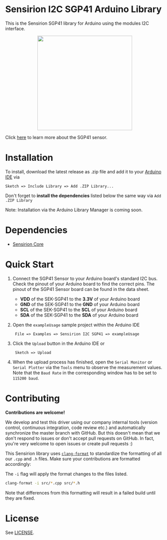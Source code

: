 # Sensirion I2C SGP41 Arduino Library

This is the Sensirion SGP41 library for Arduino using the
modules I2C interface.

[<center><img src="images/SGP41.jpg" width="300px"></center>](https://www.sensirion.com/en/environmental-sensors/gas-sensors/sgp41)

Click [here](https://www.sensirion.com/en/environmental-sensors/gas-sensors/sgp41) to learn more about the SGP41 sensor.


# Installation

To install, download the latest release as .zip file and add it to your
[Arduino IDE](http://www.arduino.cc/en/main/software) via

	Sketch => Include Library => Add .ZIP Library...

Don't forget to **install the dependencies** listed below the same way via `Add
.ZIP Library`

Note: Installation via the Arduino Library Manager is coming soon.

# Dependencies

* [Sensirion Core](https://github.com/Sensirion/arduino-core)


# Quick Start

1. Connect the SGP41 Sensor to your Arduino board's standard
   I2C bus. Check the pinout of your Arduino board to find the correct pins.
   The pinout of the SGP41 Sensor board can be found in the
   data sheet.

	* **VDD** of the SEK-SGP41 to the **3.3V** of your Arduino board
	* **GND** of the SEK-SGP41 to the **GND** of your Arduino board
	* **SCL** of the SEK-SGP41 to the **SCL** of your Arduino board
	* **SDA** of the SEK-SGP41 to the **SDA** of your Arduino board

2. Open the `exampleUsage` sample project within the Arduino IDE

		File => Examples => Sensirion I2C SGP41 => exampleUsage

3. Click the `Upload` button in the Arduino IDE or

		Sketch => Upload

4. When the upload process has finished, open the `Serial Monitor` or `Serial
   Plotter` via the `Tools` menu to observe the measurement values. Note that
   the `Baud Rate` in the corresponding window has to be set to `115200 baud`.

# Contributing

**Contributions are welcome!**

We develop and test this driver using our company internal tools (version
control, continuous integration, code review etc.) and automatically
synchronize the master branch with GitHub. But this doesn't mean that we don't
respond to issues or don't accept pull requests on GitHub. In fact, you're very
welcome to open issues or create pull requests :)

This Sensirion library uses
[`clang-format`](https://releases.llvm.org/download.html) to standardize the
formatting of all our `.cpp` and `.h` files. Make sure your contributions are
formatted accordingly:

The `-i` flag will apply the format changes to the files listed.

```bash
clang-format -i src/*.cpp src/*.h
```

Note that differences from this formatting will result in a failed build until
they are fixed.

# License

See [LICENSE](LICENSE).
